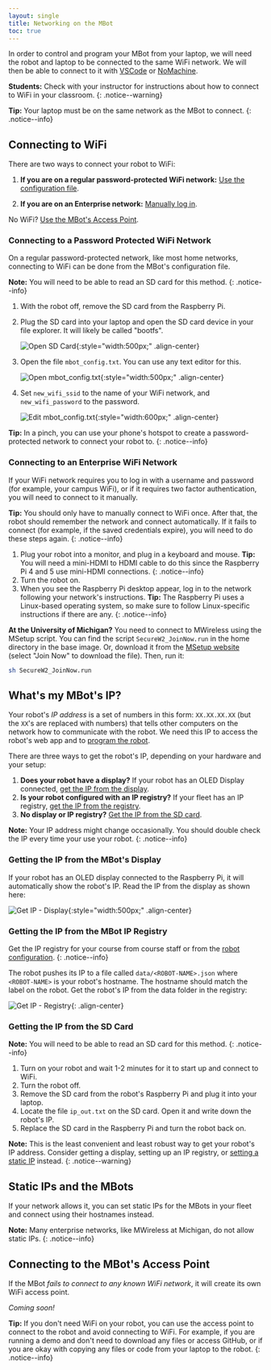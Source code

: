 ```yaml
---
layout: single
title: Networking on the MBot
toc: true
---
```


In order to control and program your MBot from your laptop, we will need the robot and laptop to be connected to the same WiFi network. We will then be able to connect to it with [VSCode](/docs/tutorials/programming) or [NoMachine](/docs/tutorials/no-machine).

**Students:** Check with your instructor for instructions about how to connect to WiFi in your classroom.
{: .notice--warning}

**Tip:** Your laptop must be on the same network as the MBot to connect.
{: .notice--info}

## Connecting to WiFi

There are two ways to connect your robot to WiFi:

1. **If you are on a regular password-protected WiFi network:** [Use the configuration file](#connecting-to-a-password-protected-wifi-network).

2. **If you are on an Enterprise network:** [Manually log in](#connecting-to-an-enterprise-wifi-network).

No WiFi? [Use the MBot's Access Point](#connecting-to-the-mbots-access-point).

### Connecting to a Password Protected WiFi Network

On a regular password-protected network, like most home networks, connecting to WiFi can be done from the MBot's configuration file.

**Note:** You will need to be able to read an SD card for this method.
{: .notice--info}

1. With the robot off, remove the SD card from the Raspberry Pi.
2. Plug the SD card into your laptop and open the SD card device in your file explorer. It will likely be called "bootfs".

    ![Open SD Card](/assets/images/setup/sd_device.png){:style="width:500px;" .align-center}

3. Open the file `mbot_config.txt`. You can use any text editor for this.

    ![Open mbot_config.txt](/assets/images/setup/mbot_config.png){:style="width:500px;" .align-center}

4. Set `new_wifi_ssid` to the name of your WiFi network, and `new_wifi_password` to the password.

    ![Edit mbot_config.txt](/assets/images/setup/mbot_config_contents.png){:style="width:600px;" .align-center}

**Tip:** In a pinch, you can use your phone's hotspot to create a password-protected network to connect your robot to.
{: .notice--info}

### Connecting to an Enterprise WiFi Network

If your WiFi network requires you to log in with a username and password (for example, your campus WiFi), or if it requires two factor authentication, you will need to connect to it manually.

**Tip:** You should only have to manually connect to WiFi once. After that, the robot should remember the network and connect automatically. If it fails to connect (for example, if the saved credentials expire), you will need to do these steps again.
{: .notice--info}

1. Plug your robot into a monitor, and plug in a keyboard and mouse.
    **Tip:** You will need a mini-HDMI to HDMI cable to do this since the Raspberry Pi 4 and 5 use mini-HDMI connections.
    {: .notice--info}
2. Turn the robot on.
3. When you see the Raspberry Pi desktop appear, log in to the network following your network's instructions.
    **Tip:** The Raspberry Pi uses a Linux-based operating system, so make sure to follow Linux-specific instructions if there are any.
    {: .notice--info}

**At the University of Michigan?** You need to connect to MWireless using the MSetup script. You can find the script `SecureW2_JoinNow.run` in the home directory in the base image. Or, download it from the [MSetup website](https://cloud.securew2.com/public/92472/UMich-WiFi/?device=Linux) (select "Join Now" to download the file). Then, run it:
```bash
sh SecureW2_JoinNow.run
```

## What's my MBot's IP?

Your robot's *IP address* is a set of numbers in this form: `XX.XX.XX.XX` (but the `XX`'s are replaced with numbers) that tells other computers on the network how to communicate with the robot. We need this IP to access the robot's web app and to [program the robot](/docs/tutorials/programming).

There are three ways to get the robot's IP, depending on your hardware and your setup:

1. **Does your robot have a display?** If your robot has an OLED Display connected, [get the IP from the display](#getting-the-ip-from-the-mbots-display).
2. **Is your robot configured with an IP registry?** If your fleet has an IP registry, [get the IP from the registry](#getting-the-ip-from-the-mbot-ip-registry).
3. **No display or IP registry?** [Get the IP from the SD card](#getting-the-ip-from-the-sd-card).

**Note:** Your IP address might change occasionally. You should double check the IP every time your use your robot.
{: .notice--info}

### Getting the IP from the MBot's Display

If your robot has an OLED display connected to the Raspberry Pi, it will automatically show the robot's IP. Read the IP from the display as shown here:

![Get IP - Display](/assets/images/TODO.png){:style="width:500px;" .align-center}

### Getting the IP from the MBot IP Registry

Get the IP registry for your course from course staff or from the [robot configuration](/docs/setup/02-configuration).
{: .notice--info}

The robot pushes its IP to a file called `data/<ROBOT-NAME>.json` where `<ROBOT-NAME>` is your robot's hostname. The hostname should match the label on the robot. Get the robot's IP from the data folder in the registry:

![Get IP - Registry](/assets/images/setup/get_ip.png){: .align-center}

### Getting the IP from the SD Card

**Note:** You will need to be able to read an SD card for this method.
{: .notice--info}

1. Turn on your robot and wait 1-2 minutes for it to start up and connect to WiFi.
2. Turn the robot off.
3. Remove the SD card from the robot's Raspberry Pi and plug it into your laptop.
4. Locate the file `ip_out.txt` on the SD card. Open it and write down the robot's IP.
5. Replace the SD card in the Raspberry Pi and turn the robot back on.

**Note:** This is the least convenient and least robust way to get your robot's IP address. Consider getting a display, setting up an IP registry, or [setting a static IP](#static-ips-and-the-mbots) instead.
{: .notice--warning}

## Static IPs and the MBots

If your network allows it, you can set static IPs for the MBots in your fleet and connect using their hostnames instead.

**Note:** Many enterprise networks, like MWireless at Michigan, do not allow static IPs.
{: .notice--info}

## Connecting to the MBot's Access Point

If the MBot *fails to connect to any known WiFi network*, it will create its own WiFi access point.

*Coming soon!*

**Tip:** If you don't need WiFi on your robot, you can use the access point to connect to the robot and avoid connecting to WiFi. For example, if you are running a demo and don't need to download any files or access GitHub, or if you are okay with copying any files or code from your laptop to the robot.
{: .notice--info}

